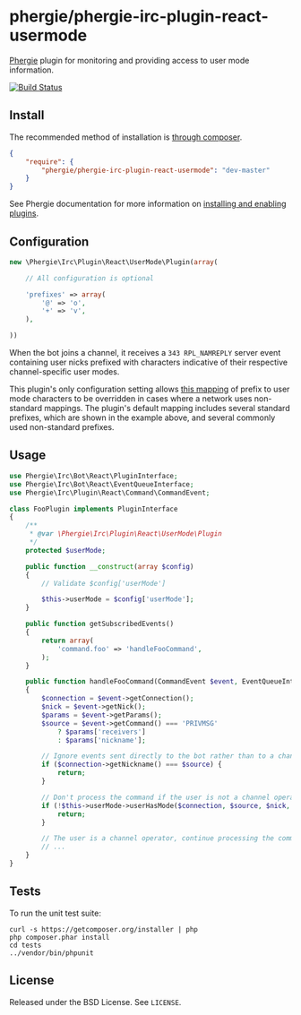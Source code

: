 # phergie/phergie-irc-plugin-react-usermode

[Phergie](http://github.com/phergie/phergie-irc-bot-react/) plugin for monitoring and providing access to user mode information.

[![Build Status](https://secure.travis-ci.org/phergie/phergie-irc-plugin-react-usermode.png?branch=master)](http://travis-ci.org/phergie/phergie-irc-plugin-react-usermode)

## Install

The recommended method of installation is [through composer](http://getcomposer.org).

```JSON
{
    "require": {
        "phergie/phergie-irc-plugin-react-usermode": "dev-master"
    }
}
```

See Phergie documentation for more information on
[installing and enabling plugins](https://github.com/phergie/phergie-irc-bot-react/wiki/Usage#plugins).

## Configuration

```php
new \Phergie\Irc\Plugin\React\UserMode\Plugin(array(

    // All configuration is optional

    'prefixes' => array(
        '@' => 'o',
        '+' => 'v',
    ),

))
```

When the bot joins a channel, it receives a `343 RPL_NAMREPLY` server event
containing user nicks prefixed with characters indicative of their respective
channel-specific user modes.

This plugin's only configuration setting allows
[this mapping](https://github.com/phergie/phergie-irc-plugin-react-usermode/blob/6ff691a2559c02b1b37ef555fc780b131898fe8a/src/Plugin.php#L40-46)
of prefix to user mode characters to be overridden in cases where a network
uses non-standard mappings. The plugin's default mapping includes several
standard prefixes, which are shown in the example above, and several commonly
used non-standard prefixes.

## Usage

```php
use Phergie\Irc\Bot\React\PluginInterface;
use Phergie\Irc\Bot\React\EventQueueInterface;
use Phergie\Irc\Plugin\React\Command\CommandEvent;

class FooPlugin implements PluginInterface
{
    /**
     * @var \Phergie\Irc\Plugin\React\UserMode\Plugin
     */
    protected $userMode;

    public function __construct(array $config)
    {
        // Validate $config['userMode']

        $this->userMode = $config['userMode'];
    }

    public function getSubscribedEvents()
    {
        return array(
            'command.foo' => 'handleFooCommand',
        );
    }

    public function handleFooCommand(CommandEvent $event, EventQueueInterface $queue)
    {
        $connection = $event->getConnection();
        $nick = $event->getNick();
        $params = $event->getParams();
        $source = $event->getCommand() === 'PRIVMSG'
            ? $params['receivers']
            : $params['nickname'];

        // Ignore events sent directly to the bot rather than to a channel
        if ($connection->getNickname() === $source) {
            return;
        }

        // Don't process the command if the user is not a channel operator
        if (!$this->userMode->userHasMode($connection, $source, $nick, 'o')) {
            return;
        }

        // The user is a channel operator, continue processing the command
        // ...
    }
}
```

## Tests

To run the unit test suite:

```
curl -s https://getcomposer.org/installer | php
php composer.phar install
cd tests
../vendor/bin/phpunit
```

## License

Released under the BSD License. See `LICENSE`.
